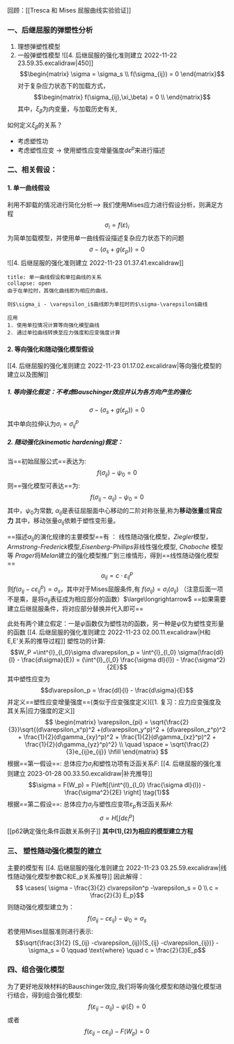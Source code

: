 回顾：[[Tresca 和 Mises 屈服曲线实验验证]]

### 一、后继屈服的弹塑性分析
1. 理想弹塑性模型
2. 一般弹塑性模型
![[4. 后继屈服的强化准则建立 2022-11-22 23.59.35.excalidraw|450]]
$$\begin{matrix}
\sigma = \sigma_s \\
f(\sigma_{ij}) = 0
\end{matrix}$$
对于复杂应力状态下的加载方式，
$$\begin{matrix}
f(\sigma_{ij},\xi_\beta) = 0 \\
\end{matrix}$$
其中，$\xi_\beta$为内变量，与加载历史有关,

如何定义$\xi_\beta$的关系？
- 考虑塑性功
- 考虑塑性应变 -> 使用塑性应变增量强度$d\varepsilon^p$来进行描述

### 二、相关假设： 
#### 1. 单一曲线假设
利用不卸载的情况进行简化分析—> 我们使用Mises应力进行假设分析，则满足方程
$$\sigma_i = f(\varepsilon)_i$$
为简单加载模型，并使用单一曲线假设描述复杂应力状态下的问题
$$\sigma - (\sigma_s + g(\varepsilon_p)) = 0 $$
![[4. 后继屈服的强化准则建立 2022-11-23 01.37.41.excalidraw]]

`````ad-caution
title: 单一曲线假设和单拉曲线的关系
collapse: open
由于在单拉时，其强化曲线即为相应的曲线，

则$\sigma_i - \varepsilon_i$曲线即为单拉时的$\sigma-\varepsilon$曲线

应用
1. 使用单拉情况计算等向强化模型曲线
2. 通过单拉曲线转换至应力强度和应变强度计算
`````

#### 2. 等向强化和随动强化模型假设
[[4. 后继屈服的强化准则建立 2022-11-23 01.17.02.excalidraw|等向强化模型的建立以及图解]]
##### 1. 等向强化假定：不考虑Bauschinger效应并认为各方向产生的强化
$$\sigma - (\sigma_s + g(\varepsilon_p)) = 0$$
其中单向拉伸认为$\sigma_i = \sigma_{ij}^p$

##### 2. 随动强化(kinematic hardening)假定：
当==初始屈服公式==表达为: 
$$f(\sigma_{ij}) - \psi_0 = 0$$
则==强化模型可表达==为: 
$$f(\sigma_{ij} - \alpha_{ij}) - \psi_0 = 0$$
其中，$\psi_0$为常数, $\alpha_{ij}$是表征屈服面中心移动的二阶对称张量,称为**移动张量**或**背应力**
其中，移动张量$\alpha_{ij}$依赖于塑性变形量。

==描述$\alpha_{ij}$的演化规律的主要模型==有 ： 线性随动强化模型，*Ziegler*模型，*Armstrong-Frederick*模型,*Eisenberg-Phillips*非线性强化模型, *Chaboche* 模型等
*Prager*将*Melan*建立的强化模型推广到三维情形，得到==线性随动强化模型==
$$\alpha_{ij}  = c \cdot \varepsilon^p _{ij} $$
则$f(\sigma_{ij} - c \varepsilon^p_{ij}) = \sigma_s$，其中对于Mises屈服条件,有 $f(\sigma_{ij}) = \sigma_i (\sigma_{ij})$ （注意后面一项不是乘，是将$\sigma_{ij}$表征成为相应部分的函数）$\large\longrightarrow$ ==如果需要建立后继屈服条件，将对应部分替换并代入即可==

此处有两个建立假定：一是$\psi$函数仅为塑性功的函数，另一种是$\psi$仅为塑性变形量的函数
[[4. 后继屈服的强化准则建立 2022-11-23 02.00.11.excalidraw|H和E,E'关系的推导过程]]
塑性功的计算: 
$$W_P =\int^{l}_{l_0}\sigma d\varepsilon_p  = \int^{l}_{l_0} \sigma(\frac{dl}{l} - \frac{d\sigma}{E}) = (\int^{l}_{l_0} \frac{\sigma dl}{l}) - \frac{\sigma^2}{2E}$$
其中塑性应变为
$$d\varepsilon_p = \frac{dl}{l} - \frac{d\sigma}{E}$$
并定义==塑性应变增量强度==(类似于应变强度定义)[[1. 复习：应力应变强度及其关系|应力强度的定义]]
$$
\begin{matrix}
\varepsilon_{pi} = \sqrt{\frac{2}{3}}\sqrt{(d\varepsilon_x^p)^2 +(d\varepsilon_y^p)^2 + (d\varepsilon_z^p)^2 + \frac{1}{2}(d\gamma_{xy}^p)^2 + \frac{1}{2}(d\gamma_{xz}^p)^2 + \frac{1}{2}(d\gamma_{yz}^p)^2} \\
\quad \space = \sqrt{\frac{2}{3}e_{ij}e_{ij}} \hfill
\end{matrix}
$$
根据==第一假设==: 总体应力$\sigma_i$和塑性功项有泛函关系$F$:
[[4. 后继屈服的强化准则建立 2023-01-28 00.33.50.excalidraw|补充推导]]
$$\sigma = F(W_p) = F\left[(\int^{l}_{l_0} \frac{\sigma dl}{l}) - \frac{\sigma^2}{2E} \right] \tag{1}$$
根据==第二假设==: 总体应力$\sigma_i$与塑性应变项$\varepsilon_p$有泛函关系$H$:
$$\sigma = H[\int d\varepsilon^p_i ] \tag{2}$$
[[p62确定强化条件函数关系例子]]
**其中(1),(2)为相应的模型建立方程**

### 三、 塑性随动强化模型的建立

主要的模型有
[[4. 后继屈服的强化准则建立 2022-11-23 03.25.59.excalidraw|线性随动强化模型参数C和E_p关系推导]]
因此解得：
$$ \cases{
\sigma - \frac{3}{2} c\varepsilon^p -\varepsilon_s = 0 \\
c = \frac{2}{3} E_p}$$
则随动强化模型建立为：
$$f(\sigma_{ij} - c \varepsilon_{ij}) - \psi_0 = \sigma_s$$
若使用Mises屈服准则进行表示:
$$\sqrt{\frac{3}{2} (S_{ij} -c\varepsilon_{ij})(S_{ij} -c\varepsilon_{ij})} - \sigma_s = 0 \qquad \text{where} \quad c = \frac{2}{3}E_p$$

### 四、组合强化模型

为了更好地反映材料的Bauschinger效应,我们将等向强化模型和随动强化模型进行结合，得到组合强化模型: 
$$f(\varepsilon_{ij} - \alpha_{ij}) - \psi(\xi) = 0$$
或者
$$f(\varepsilon_{ij} - c\varepsilon_{ij}) - F(W_p) = 0$$
